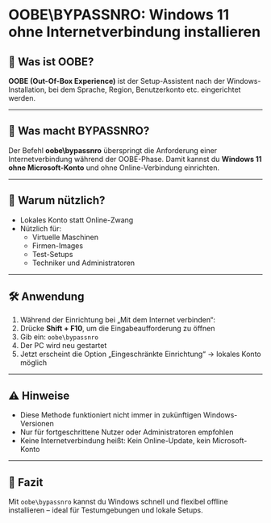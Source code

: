# OOBE\BYPASSNRO: Windows 11 ohne Internetverbindung installieren

## 🧭 Was ist OOBE?

**OOBE (Out-Of-Box Experience)** ist der Setup-Assistent nach der Windows-Installation, bei dem Sprache, Region, Benutzerkonto etc. eingerichtet werden.

---

## 🔧 Was macht BYPASSNRO?

Der Befehl **oobe\bypassnro** überspringt die Anforderung einer Internetverbindung während der OOBE-Phase. Damit kannst du **Windows 11 ohne Microsoft-Konto** und ohne Online-Verbindung einrichten.

---

## 📌 Warum nützlich?

- Lokales Konto statt Online-Zwang
- Nützlich für:
  - Virtuelle Maschinen
  - Firmen-Images
  - Test-Setups
  - Techniker und Administratoren

---

## 🛠️ Anwendung

1. Während der Einrichtung bei „Mit dem Internet verbinden“:
2. Drücke **Shift + F10**, um die Eingabeaufforderung zu öffnen
3. Gib ein: `oobe\bypassnro`
4. Der PC wird neu gestartet
5. Jetzt erscheint die Option „Eingeschränkte Einrichtung“ → lokales Konto möglich

---

## ⚠️ Hinweise

- Diese Methode funktioniert nicht immer in zukünftigen Windows-Versionen
- Nur für fortgeschrittene Nutzer oder Administratoren empfohlen
- Keine Internetverbindung heißt: Kein Online-Update, kein Microsoft-Konto

---

## 📝 Fazit

Mit `oobe\bypassnro` kannst du Windows schnell und flexibel offline installieren – ideal für Testumgebungen und lokale Setups.
